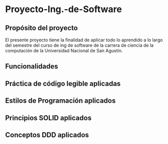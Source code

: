 # Proyecto-Ing.-de-Software
## Propósito del proyecto
El presente proyecto tiene la finalidad de aplicar todo lo aprendido a lo largo del semestre del curso de ing de software de la carrera de ciencia de la computación de la Universidad Nacional de San Agustín.

## Funcionalidades

## Práctica de código legible aplicadas
## Estilos de Programación aplicados
## Principios SOLID aplicados
## Conceptos DDD aplicados
